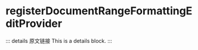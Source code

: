 # registerDocumentRangeFormattingEditProvider
        
::: details 原文链接
This is a details block.
:::
        